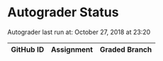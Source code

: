 # Autograder Status
Autograder last run at: October 27, 2018 at 23:20

| GitHub ID | Assignment | Graded Branch |
|-----------|------------|---------------|
